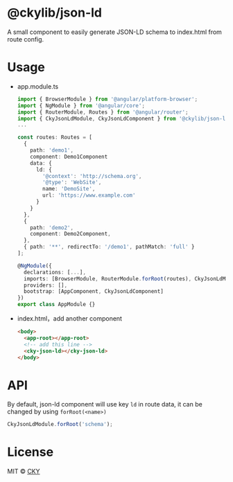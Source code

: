 # @ckylib/json-ld

A small component to easily generate JSON-LD schema to index.html from route config.

# Usage

- app.module.ts

  ```typescript
  import { BrowserModule } from '@angular/platform-browser';
  import { NgModule } from '@angular/core';
  import { RouterModule, Routes } from '@angular/router';
  import { CkyJsonLdModule, CkyJsonLdComponent } from '@ckylib/json-ld';
  ...

  const routes: Routes = [
    {
      path: 'demo1',
      component: Demo1Component
      data: {
        ld: {
          '@context': 'http://schema.org',
          '@type': 'WebSite',
          name: 'DemoSite',
          url: 'https://www.example.com'
        }
      }
    },
    {
      path: 'demo2',
      component: Demo2Component,
    },
    { path: '**', redirectTo: '/demo1', pathMatch: 'full' }
  ];

  @NgModule({
    declarations: [...],
    imports: [BrowserModule, RouterModule.forRoot(routes), CkyJsonLdModule.forRoot()],
    providers: [],
    bootstrap: [AppComponent, CkyJsonLdComponent]
  })
  export class AppModule {}

  ```

* index.html，add another component

  ```html
  <body>
    <app-root></app-root>
    <!-- add this line -->
    <cky-json-ld></cky-json-ld>
  </body>
  ```

# API

By default, json-ld component will use key `ld` in route data, it can be changed by using `forRoot(<name>)`

```typescript
CkyJsonLdModule.forRoot('schema');
```

# License

MIT © [CKY](https://twitter.com/yoKevinYang)
